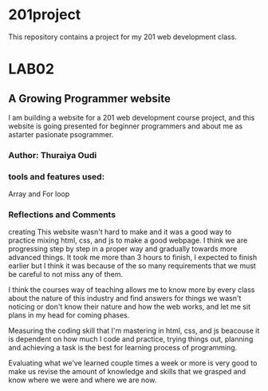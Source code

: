 # 201project
This repository contains a project for my 201 web development class. 

# LAB02
## A Growing Programmer website 
I am building a website for a 201 web development course project, and this website is going presented for beginner programmers and about me as astarter pasionate psogrammer.

### Author: Thuraiya Oudi

### tools and features used:
Array and For loop

### Reflections and Comments
creating This website wasn't hard to make and it was a good way to practice mixing html, css, and js to make a good webpage.
I think we are progressing step by step in a proper way and gradually towards more advanced things.
It took me more than 3 hours to finish, I expected to finish earlier but I think it was because of the so many requirements that we must be careful to not miss any of them.

I think the courses way of teaching allows me to know more by every class about the nature of this industry and find answers for things we wasn't noticing or don't know their nature and how the web works, and let me sit plans in my head for coming phases.

 Measuring the coding skill that I'm mastering in html, css, and js beacouse it is dependent on how much I code and practice, trying things out, planning and achieving a task is the best for learning process of programming.

Evaluating what we've learned couple times a week or more is very good to make us revise the amount of knowledge and skills that we grasped and know where we were and where we are now.

